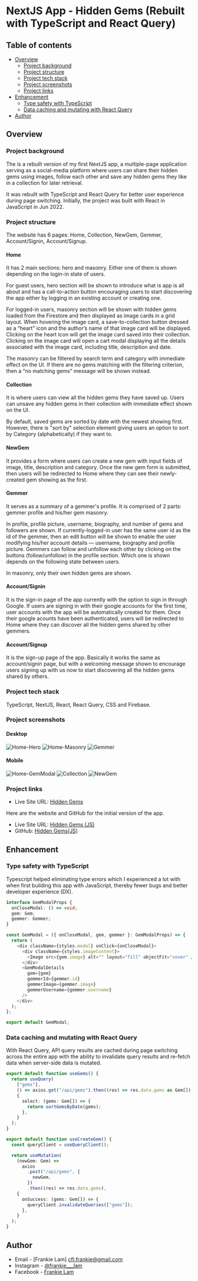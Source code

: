 # NextJS App - Hidden Gems (Rebuilt with TypeScript and React Query)

## Table of contents

- [Overview](#overview)
  - [Project background](#project-background)
  - [Project structure](#project-structure)
  - [Project tech stack](#project-tech-stack)
  - [Project screenshots](#project-screenshots)
  - [Project links](#project-links)
- [Enhancement](#enhancement)
  - [Type safety with TypeScript](#type-safety-with-typescript)
  - [Data caching and mutating with React Query](#data-caching-and-mutating-with-react-query)
- [Author](#author)

## Overview

### Project background

The is a rebuilt version of my first NextJS app, a multiple-page application serving as a social-media platform where users can share their hidden gems using images, follow each other and save any hidden gems they like in a collection for later retrieval.

It was rebuilt with TypeScript and React Query for better user experience during page switching. Initially, the project was built with React in JavaScript in Jun 2022.

### Project structure

The website has 6 pages: Home, Collection, NewGem, Gemmer, Account/Signin, Account/Signup.

#### Home

It has 2 main sections: hero and masonry. Either one of them is shown depending on the login-in state of users.

For guest users, hero section will be shown to introduce what is app is all about and has a call-to-action button encouraging users to start discovering the app either by logging in an existing account or creating one.

For logged-in users, masonry section will be shown with hidden gems loaded from the Firestore and then displayed as image cards in a grid layout. When hovering the image card, a save-to-collection button dressed as a “heart” icon and the author’s name of that image card will be displayed. Clicking on the heart icon will get the image card saved into their collection. Clicking on the image card will open a cart modal displaying all the details associated with the image card, including title, description and date.

The masonry can be filtered by search term and category with immediate effect on the UI. If there are no gems matching with the filtering criterion, then a “no matching gems” message will be shown instead.

#### Collection

It is where users can view all the hidden gems they have saved up. Users can unsave any hidden gems in their collection with immediate effect shown on the UI.

By default, saved gems are sorted by date with the newest showing first. However, there is "sort by" selection element giving users an option to sort by Category (alphabetically) if they want to.

#### NewGem

It provides a form where users can create a new gem with input fields of image, title, description and category. Once the new gem form is submitted, then users will be redirected to Home where they can see their newly-created gem showing as the first.

#### Gemmer

It serves as a summary of a gemmer's profile. It is comprised of 2 parts: gemmer profile and his/her gem masonry.

In profile, profile picture, username, biography, and number of gems and followers are shown. If currently-logged-in user has the same user id as the id of the gemmer, then an edit button will be shown to enable the user modifying his/her account details — username, biography and profile picture. Gemmers can follow and unfollow each other by clicking on the buttons (follow/unfollow) in the profile section. Which one is shown depends on the following state between users.

In masonry, only their own hidden gems are shown.

#### Account/Signin

It is the sign-in page of the app currently with the option to sign in through Google. If users are signing in with their google accounts for the first time, user accounts with the app will be automatically created for them. Once their google acounts have been authenticated, users will be redirected to Home where they can discover all the hidden gems shared by other gemmers.

#### Account/Signup

It is the sign-up page of the app. Basically it works the same as account/signin page, but with a welcoming message shown to encourage users signing up with us now to start discovering all the hidden gems shared by others.

### Project tech stack

TypeScript, NextJS, React, React Query, CSS and Firebase.

### Project screenshots

#### Desktop

![Home-Hero](./project-screenshot/Screenshot-Home-Hero-Desktop.png)
![Home-Masonry](./project-screenshot/Screenshot-Home-Masonry-Desktop.png)
![Gemmer](./project-screenshot/Screenshot-Gemmer-Desktop.png)

#### Mobile

![Home-GemModal](./project-screenshot/Screenshot-Home-GemModal-Mobile.png)
![Collection](./project-screenshot/Screenshot-Collection-Mobile.png)
![NewGem](./project-screenshot/Screenshot-NewGem-Mobile.png)

### Project links

- Live Site URL: [Hidden Gems](https://hiddengems-ts.vercel.app/)

Here are the website and GitHub for the initial version of the app.
- Live Site URL: [Hidden Gems (JS)](https://hiddengems.vercel.app/)
- GitHub: [Hidden Gems(JS)](https://github.com/frankiecflam/next-hidden-gems)

## Enhancement

### Type safety with TypeScript

Typescript helped eliminating type errors which I experienced a lot with when first building this app with JavaScript, thereby fewer bugs and better developer experience (DX).

```ts
interface GemModalProps {
  onCloseModal: () => void;
  gem: Gem;
  gemmer: Gemmer;
}

const GemModal = ({ onCloseModal, gem, gemmer }: GemModalProps) => {
  return (
    <div className={styles.modal} onClick={onCloseModal}>
      <div className={styles.imageContent}>
        <Image src={gem.image} alt="" layout="fill" objectFit="cover" />
      </div>
      <GemModalDetails
        gem={gem}
        gemmerId={gemmer.id}
        gemmerImage={gemmer.image}
        gemmerUsername={gemmer.username}
      />
    </div>
  );
};

export default GemModal;
```

### Data caching and mutating with React Query

With React Query, API query results are cached during page switching across the entire app with the ability to invalidate query results and re-fetch data when server-side data is mutated.

```ts
export default function useGems() {
  return useQuery(
    ["gems"],
    () => axios.get("/api/gems").then((res) => res.data.gems as Gem[]),
    {
      select: (gems: Gem[]) => {
        return sortGemsByDate(gems);
      },
    }
  );
}

export default function useCreateGem() {
  const queryClient = useQueryClient();

  return useMutation(
    (newGem: Gem) =>
      axios
        .post("/api/gems", {
          newGem,
        })
        .then((res) => res.data.gems),
    {
      onSuccess: (gems: Gem[]) => {
        queryClient.invalidateQueries(["gems"]);
      },
    }
  );
}
```

## Author

- Email - [Frankie Lam] cfl.frankie@gmail.com
- Instagram - [@frankie\_\_\_lam](https://www.instagram.com/frankie___lam/)
- Facebook - [Frankie Lam](https://www.facebook.com/frankiecflam/)
